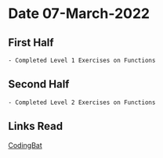 
# Date 07-March-2022

## First Half
```
- Completed Level 1 Exercises on Functions

```
## Second Half
```
- Completed Level 2 Exercises on Functions

```
## Links Read
[CodingBat](https://codingbat.com/prob/p141905)